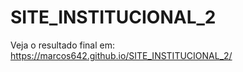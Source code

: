 # SITE_INSTITUCIONAL_2

 Veja o resultado final em: https://marcos642.github.io/SITE_INSTITUCIONAL_2/
